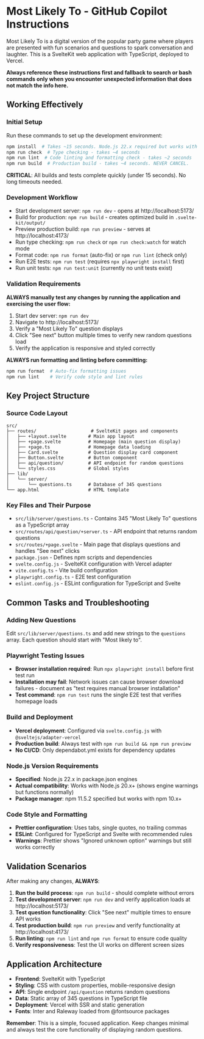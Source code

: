 # Most Likely To - GitHub Copilot Instructions

Most Likely To is a digital version of the popular party game where players are presented with fun scenarios and questions to spark conversation and laughter. This is a SvelteKit web application with TypeScript, deployed to Vercel.

**Always reference these instructions first and fallback to search or bash commands only when you encounter unexpected information that does not match the info here.**

## Working Effectively

### Initial Setup
Run these commands to set up the development environment:

```bash
npm install  # Takes ~15 seconds. Node.js 22.x required but works with 20.x+ with warnings
npm run check  # Type checking - takes ~4 seconds
npm run lint  # Code linting and formatting check - takes ~2 seconds
npm run build  # Production build - takes ~4 seconds. NEVER CANCEL.
```

**CRITICAL**: All builds and tests complete quickly (under 15 seconds). No long timeouts needed.

### Development Workflow
- Start development server: `npm run dev` - opens at http://localhost:5173/
- Build for production: `npm run build` - creates optimized build in `.svelte-kit/output/`
- Preview production build: `npm run preview` - serves at http://localhost:4173/
- Run type checking: `npm run check` or `npm run check:watch` for watch mode
- Format code: `npm run format` (auto-fix) or `npm run lint` (check only)
- Run E2E tests: `npm run test` (requires `npx playwright install` first)
- Run unit tests: `npm run test:unit` (currently no unit tests exist)

### Validation Requirements
**ALWAYS manually test any changes by running the application and exercising the user flow:**

1. Start dev server: `npm run dev`
2. Navigate to http://localhost:5173/
3. Verify a "Most Likely To" question displays
4. Click "See next" button multiple times to verify new random questions load
5. Verify the application is responsive and styled correctly

**ALWAYS run formatting and linting before committing:**
```bash
npm run format  # Auto-fix formatting issues
npm run lint    # Verify code style and lint rules
```

## Key Project Structure

### Source Code Layout
```
src/
├── routes/                    # SvelteKit pages and components
│   ├── +layout.svelte        # Main app layout
│   ├── +page.svelte          # Homepage (main question display)
│   ├── +page.ts              # Homepage data loading
│   ├── Card.svelte           # Question display card component
│   ├── Button.svelte         # Button component
│   ├── api/question/         # API endpoint for random questions
│   └── styles.css            # Global styles
├── lib/
│   └── server/
│       └── questions.ts      # Database of 345 questions
└── app.html                  # HTML template
```

### Key Files and Their Purpose
- `src/lib/server/questions.ts` - Contains 345 "Most Likely To" questions as a TypeScript array
- `src/routes/api/question/+server.ts` - API endpoint that returns random questions
- `src/routes/+page.svelte` - Main page that displays questions and handles "See next" clicks
- `package.json` - Defines npm scripts and dependencies
- `svelte.config.js` - SvelteKit configuration with Vercel adapter
- `vite.config.ts` - Vite build configuration
- `playwright.config.ts` - E2E test configuration
- `eslint.config.js` - ESLint configuration for TypeScript and Svelte

## Common Tasks and Troubleshooting

### Adding New Questions
Edit `src/lib/server/questions.ts` and add new strings to the `questions` array. Each question should start with "Most likely to".

### Playwright Testing Issues
- **Browser installation required**: Run `npx playwright install` before first test run
- **Installation may fail**: Network issues can cause browser download failures - document as "test requires manual browser installation"
- **Test command**: `npm run test` runs the single E2E test that verifies homepage loads

### Build and Deployment
- **Vercel deployment**: Configured via `svelte.config.js` with `@sveltejs/adapter-vercel`
- **Production build**: Always test with `npm run build && npm run preview` 
- **No CI/CD**: Only dependabot.yml exists for dependency updates

### Node.js Version Requirements
- **Specified**: Node.js 22.x in package.json engines
- **Actual compatibility**: Works with Node.js 20.x+ (shows engine warnings but functions normally)
- **Package manager**: npm 11.5.2 specified but works with npm 10.x+

### Code Style and Formatting
- **Prettier configuration**: Uses tabs, single quotes, no trailing commas
- **ESLint**: Configured for TypeScript and Svelte with recommended rules
- **Warnings**: Prettier shows "Ignored unknown option" warnings but still works correctly

## Validation Scenarios

After making any changes, **ALWAYS**:

1. **Run the build process**: `npm run build` - should complete without errors
2. **Test development server**: `npm run dev` and verify application loads at http://localhost:5173/
3. **Test question functionality**: Click "See next" multiple times to ensure API works
4. **Test production build**: `npm run preview` and verify functionality at http://localhost:4173/
5. **Run linting**: `npm run lint` and `npm run format` to ensure code quality
6. **Verify responsiveness**: Test the UI works on different screen sizes

## Application Architecture

- **Frontend**: SvelteKit with TypeScript
- **Styling**: CSS with custom properties, mobile-responsive design
- **API**: Single endpoint `/api/question` returns random questions
- **Data**: Static array of 345 questions in TypeScript file
- **Deployment**: Vercel with SSR and static generation
- **Fonts**: Inter and Raleway loaded from @fontsource packages

**Remember**: This is a simple, focused application. Keep changes minimal and always test the core functionality of displaying random questions.